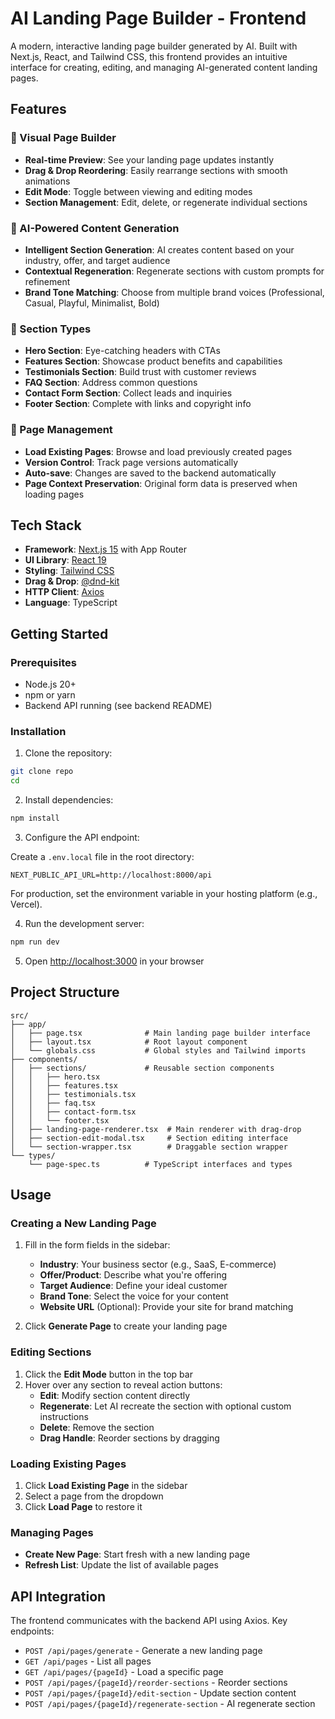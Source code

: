 # AI Landing Page Builder - Frontend

A modern, interactive landing page builder generated by AI. Built with Next.js, React, and Tailwind CSS, this frontend provides an intuitive interface for creating, editing, and managing AI-generated content landing pages.

## Features

### 🎨 Visual Page Builder
- **Real-time Preview**: See your landing page updates instantly
- **Drag & Drop Reordering**: Easily rearrange sections with smooth animations
- **Edit Mode**: Toggle between viewing and editing modes
- **Section Management**: Edit, delete, or regenerate individual sections

### 🤖 AI-Powered Content Generation
- **Intelligent Section Generation**: AI creates content based on your industry, offer, and target audience
- **Contextual Regeneration**: Regenerate sections with custom prompts for refinement
- **Brand Tone Matching**: Choose from multiple brand voices (Professional, Casual, Playful, Minimalist, Bold)

### 📄 Section Types
- **Hero Section**: Eye-catching headers with CTAs
- **Features Section**: Showcase product benefits and capabilities
- **Testimonials Section**: Build trust with customer reviews
- **FAQ Section**: Address common questions
- **Contact Form Section**: Collect leads and inquiries
- **Footer Section**: Complete with links and copyright info

### 💾 Page Management
- **Load Existing Pages**: Browse and load previously created pages
- **Version Control**: Track page versions automatically
- **Auto-save**: Changes are saved to the backend automatically
- **Page Context Preservation**: Original form data is preserved when loading pages

## Tech Stack

- **Framework**: [Next.js 15](https://nextjs.org/) with App Router
- **UI Library**: [React 19](https://react.dev/)
- **Styling**: [Tailwind CSS](https://tailwindcss.com/)
- **Drag & Drop**: [@dnd-kit](https://dndkit.com/)
- **HTTP Client**: [Axios](https://axios-http.com/)
- **Language**: TypeScript

## Getting Started

### Prerequisites

- Node.js 20+ 
- npm or yarn
- Backend API running (see backend README)

### Installation

1. Clone the repository:
```bash
git clone repo
cd 
```

2. Install dependencies:
```bash
npm install
```

3. Configure the API endpoint:

Create a `.env.local` file in the root directory:
```env
NEXT_PUBLIC_API_URL=http://localhost:8000/api
```

For production, set the environment variable in your hosting platform (e.g., Vercel).

4. Run the development server:
```bash
npm run dev
```

5. Open [http://localhost:3000](http://localhost:3000) in your browser

## Project Structure

```
src/
├── app/
│   ├── page.tsx              # Main landing page builder interface
│   ├── layout.tsx            # Root layout component
│   └── globals.css           # Global styles and Tailwind imports
├── components/
│   ├── sections/             # Reusable section components
│   │   ├── hero.tsx
│   │   ├── features.tsx
│   │   ├── testimonials.tsx
│   │   ├── faq.tsx
│   │   ├── contact-form.tsx
│   │   └── footer.tsx
│   ├── landing-page-renderer.tsx  # Main renderer with drag-drop
│   ├── section-edit-modal.tsx     # Section editing interface
│   └── section-wrapper.tsx        # Draggable section wrapper
└── types/
    └── page-spec.ts          # TypeScript interfaces and types
```

## Usage

### Creating a New Landing Page

1. Fill in the form fields in the sidebar:
   - **Industry**: Your business sector (e.g., SaaS, E-commerce)
   - **Offer/Product**: Describe what you're offering
   - **Target Audience**: Define your ideal customer
   - **Brand Tone**: Select the voice for your content
   - **Website URL** (Optional): Provide your site for brand matching

2. Click **Generate Page** to create your landing page

### Editing Sections

1. Click the **Edit Mode** button in the top bar
2. Hover over any section to reveal action buttons:
   - **Edit**: Modify section content directly
   - **Regenerate**: Let AI recreate the section with optional custom instructions
   - **Delete**: Remove the section
   - **Drag Handle**: Reorder sections by dragging

### Loading Existing Pages

1. Click **Load Existing Page** in the sidebar
2. Select a page from the dropdown
3. Click **Load Page** to restore it

### Managing Pages

- **Create New Page**: Start fresh with a new landing page
- **Refresh List**: Update the list of available pages

## API Integration

The frontend communicates with the backend API using Axios. Key endpoints:

- `POST /api/pages/generate` - Generate a new landing page
- `GET /api/pages` - List all pages
- `GET /api/pages/{pageId}` - Load a specific page
- `POST /api/pages/{pageId}/reorder-sections` - Reorder sections
- `POST /api/pages/{pageId}/edit-section` - Update section content
- `POST /api/pages/{pageId}/regenerate-section` - AI regenerate section

